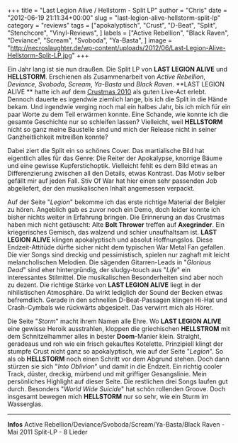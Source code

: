 +++
title = "Last Legion Alive / Hellstorm - Split LP"
author = "Chris"
date = "2012-06-19 21:11:34+00:00"
slug = "last-legion-alive-hellstorm-split-lp"
category = "reviews"
tags = ["apokalyptisch", "Crust", "D-Beat", "Split", "Stenchcore", "Vinyl-Reviews", ]
labels = ["Active Rebellion", "Black Raven", "Deviance", "Scream", "Svoboda", "Ya-Basta", ]
image = "http://necroslaughter.de/wp-content/uploads/2012/06/Last-Legion-Alive-Hellstorm-Split-LP.jpg"
+++

Ein Jahr lang ist sie nun draußen. Die Split LP von **LAST LEGION ALIVE** und **HELLSTORM**. Erschienen als Zusammenarbeit von _Active Rebellion_, _Deviance_, _Svoboda_, _Scream_, _Ya-Basta_ und _Black Raven_. **LAST LEGION ALIVE ** hatte ich auf dem <a href="http://necroslaughter.de/2010/12/11-12-2010-the-nightmare-before-crustmas-in-liege-b/" title="11.12.2010 – The Nightmare Before Crustmas in Liege (B)">Crustmas 2010</a> als guten Live-Act erlebt. Dennoch dauerte es irgendwie ziemlich lange, bis ich die Split in die Hände bekam. Und irgendwie verging noch mal ein halbes Jahr, bis ich mich für ein paar Worte zu dem Teil erwärmen konnte. Eine Schande, wie konnte ich die gesamte Geschichte nur so schleifen lassen? Vielleicht, weil **HELLSTORM** nicht so ganz meine Baustelle sind und mich der Release nicht in seiner Ganzheitlichkeit mitreißen konnte?

Dabei ziert die Split ein so schönes Cover. Das martialische Bild hat eigentlich alles für das Genre: Die Reiter der Apokalypse, knorrige Bäume und eine gewisse Kupferstichoptik. Vielleicht fehlt es dem Bild etwas an Differenzierung zwischen all den Details, etwas Kontrast. Das Motiv selber gefällt mir auf jeden Fall. Stiv Of War hat hier einen sehr passenden Job abgeliefert, der den musikalischen Inhalt angemessen verpackt.

Auf der Seite "_Legion_" bekomme ich das erste richtige Material der Belgier zu hören. Angeblich gab es zuvor noch ein Demo, doch leider konnte ich bisher nichts weiter in Erfahrung bringen. Die Erinnerung an das Crustmas haben mich nicht getäuscht: Alte **Bolt Thrower** treffen auf **Axegrinder**. Ein kriegerisches Gemisch, das walzend und schier unaufhaltsam ist. **LAST LEGION ALIVE** klingen apokalyptisch und absolut Hoffnungslos. Diese Endzeit-Attitüde dürfte sicher nicht dem typischen War Metal Fan gefallen. Die vier Songs sind dreckig und pessimistisch, spielen nur zaghaft mit leicht melancholischen Melodien. Die sägenden Gitarren-Leads in "_Glorious Dead_" sind eher hintergründig, der sludgy-touch aus "_Life_" ein interessantes Stilmittel.
Die musikalischen Besonderheiten sind aber noch zu dezent. Die richtige Stärke von **LAST LEGION ALIVE** liegt in der nihilistischen Atmosphäre. Da wirkt lediglich der Sound der Becken etwas befremdlich. Gerade in den schnellen D-Beat-Passagen klingen Hi-Hat und Crash-Cymbals wie rückwärts abgesipelt. Das verwirrt mich als Hörer.

Die Seite "_Storm_" macht ihrem Namen alle Ehre. Wo **LAST LEGION ALIVE** eine gewisse Heroik ausstrahlen, kloppen die griechischen **HELLSTROM** mit dem Schnitzelhammer alles in bester **Doom**-Manier klein. Straight, geradeaus und roh wie ein frisch gekauftes Kotelette. Prinzipiell klingt der stumpfe Crust nicht ganz so apokalyptisch, wie auf der Seite "_Legion_". So als ob **HELLSTORM** noch einen Schritt vor dem Abgrund stehen. Doch dann stürzen sie sich "_Into Oblivion_" und damit in die Endzeit. Ein richtig cooler Track, düster, dreckig, mürbend und mit griffiger Gesangslinie. Mein persönliches Highlight auf dieser Seite. Die restlichen drei Songs laufen gut durch. Besonders "_World Wide Suicide_" hat schön rollenden Groove. Doch insgesamt bewegen mich **HELLSTORM** nur so sehr, wie ein Sturm im Wasserglas.



---
**Infos**
Active Rebellion/Deviance/Svoboda/Scream/Ya-Basta/Black Raven - Mai 2011
Split-LP - 8 Lieder
